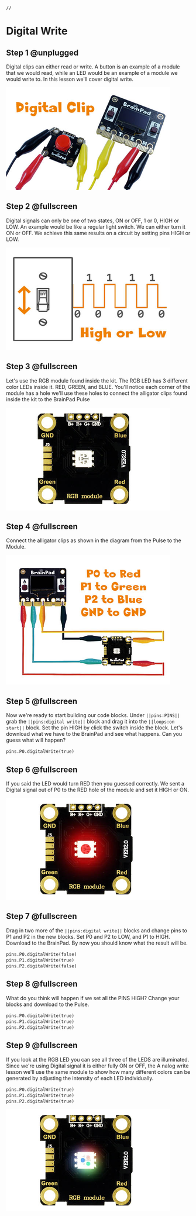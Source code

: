 ```template
//
```



# Digital Write

## Step 1 @unplugged
Digital clips can either read or write. A button is an example of a module that we would read, while an LED would be an example of a module we would write to. In this lesson we'll cover digital write.

![BrainClip Button Module](../static/images/digitalclip.jpg)


## Step 2 @fullscreen
Digital signals can only be one of two states, ON or OFF, 1 or 0, HIGH or LOW. An example would be like a regular light switch. We can either turn it ON or OFF. We achieve this same results on a circuit by setting pins HIGH or LOW. 

![Digital Signal](../static/images/digital1.jpg)

## Step 3 @fullscreen
Let's use the RGB module found inside the kit. The RGB LED has 3 different color LEDs inside it. RED, GREEN, and BLUE. You'll notice each corner of the module has a hole we'll use these holes to connect the alligator clips found inside the kit to the BrainPad Pulse 

![BrainClip RGB Module](../static/images/rgbmodule.jpg)

## Step 4 @fullscreen
Connect the alligator clips as shown in the diagram from the Pulse to the Module.

 ![RGB Module Wiring Diagram](../static/images/clipdiagram1.jpg)

## Step 5 @fullscreen
Now we're ready to start building our code blocks. Under ``||pins:PINS||`` grab the ``||pins:digital write||`` block and drag it into the ``||loops:on start||`` block. Set the pin HIGH by click the switch inside the block. Let's download what we have to the BrainPad and see what happens. Can you guess what will happen?

 ```blocks
pins.P0.digitalWrite(true)
```

## Step 6 @fullscreen
If you said the LED would turn RED then you guessed correctly. We sent a Digital signal out of P0 to the RED hole of the module and set it HIGH or ON. 

![RGB Module Wiring Diagram](../static/images/redLed.jpg)

## Step 7 @fullscreen
Drag in two more of the ``||pins:digital write||`` blocks and change pins to P1 and P2 in the new blocks. Set P0 and P2 to LOW, and P1 to HIGH. Download to the BrainPad. By now you should know what the result will be. 

 ```blocks
pins.P0.digitalWrite(false)
pins.P1.digitalWrite(true)
pins.P2.digitalWrite(false)
```

## Step 8 @fullscreen
What do you think will happen if we set all the PINS HIGH? Change your blocks and download to the Pulse.  

```blocks
pins.P0.digitalWrite(true)
pins.P1.digitalWrite(true)
pins.P2.digitalWrite(true)
```

## Step 9 @fullscreen
If you look at the RGB LED you can see all three of the LEDS are illuminated. Since we're using Digital signal it is either fully ON or OFF, the A nalog write lesson we'll use the same module to show how many different colors can be generated by adjusting the intensity of each LED individually.   

```blocks
pins.P0.digitalWrite(true)
pins.P1.digitalWrite(true)
pins.P2.digitalWrite(true)
```

![RGB Module Wiring Diagram](../static/images/rgbLED.jpg)